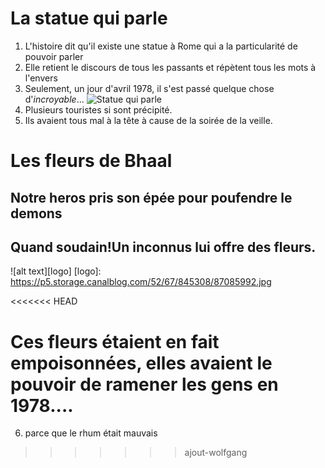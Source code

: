 # La statue qui parle
1. L'histoire dit qu'il existe une statue à Rome qui a la particularité de pouvoir parler
2. Elle retient le discours de tous les passants et répètent tous les mots à l'envers
3. Seulement, un jour d'avril 1978, il s'est passé quelque chose d'*incroyable*...
![Statue qui parle](http://img.over-blog-kiwi.com/300x300/1/41/70/69/20160214/ob_f803a4_la-statue-et-apple.JPG)
4. Plusieurs touristes si sont précipité.
5. Ils avaient tous mal à la tête à cause de la soirée de la veille.
# Les fleurs de Bhaal 
## Notre heros pris son épée pour poufendre le demons
## Quand soudain!Un inconnus lui offre des fleurs.
![alt text][logo]
[logo]: https://p5.storage.canalblog.com/52/67/845308/87085992.jpg

<<<<<<< HEAD

Ces fleurs étaient en fait empoisonnées, elles avaient le pouvoir de ramener les gens en 1978.... 
=======
6. parce que le rhum était mauvais
>>>>>>> ajout-wolfgang
